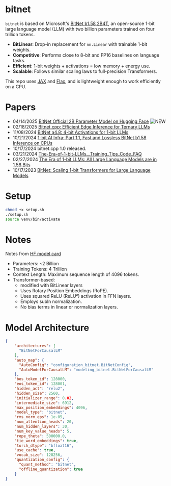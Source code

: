# bitnet

```bitnet``` is based on Microsoft's [BitNet b1.58 2B4T](https://huggingface.co/microsoft/bitnet-b1.58-2B-4T), an open-source 1-bit large language model (LLM) with two billion parameters trained on four trillion tokens. 
- **BitLinear**: Drop-in replacement for `nn.Linear` with trainable 1-bit weights.
- **Competitive**: Performs close to 8-bit and FP16 baselines on language tasks.
- **Efficient**: 1-bit weights + activations = low memory + energy use.
- **Scalable**: Follows similar scaling laws to full-precision Transformers.

This repo uses [JAX](https://docs.jax.dev/en/latest/quickstart.html) and [Flax](https://flax.readthedocs.io/en/latest/index.html), and is lightweight enough to work efficiently on a CPU.

<!-- tldr; **No more floats.** Just weights in **[1, 0, -1]**. -->

# Papers

- 04/14/2025 [BitNet Official 2B Parameter Model on Hugging Face](https://huggingface.co/microsoft/BitNet-b1.58-2B-4T) ![NEW](https://img.shields.io/badge/NEW-red)
- 02/18/2025 [Bitnet.cpp: Efficient Edge Inference for Ternary LLMs](https://arxiv.org/abs/2502.11880)
- 11/08/2024 [BitNet a4.8: 4-bit Activations for 1-bit LLMs](https://arxiv.org/abs/2411.04965)
- 10/21/2024 [1-bit AI Infra: Part 1.1, Fast and Lossless BitNet b1.58 Inference on CPUs](https://arxiv.org/abs/2410.16144)
- 10/17/2024 bitnet.cpp 1.0 released.
- 03/21/2024 [The-Era-of-1-bit-LLMs__Training_Tips_Code_FAQ](https://github.com/microsoft/unilm/blob/master/bitnet/The-Era-of-1-bit-LLMs__Training_Tips_Code_FAQ.pdf)
- 02/27/2024 [The Era of 1-bit LLMs: All Large Language Models are in 1.58 Bits](https://arxiv.org/abs/2402.17764)
- 10/17/2023 [BitNet: Scaling 1-bit Transformers for Large Language Models](https://arxiv.org/abs/2310.11453)

# Setup

```bash
chmod +x setup.sh
./setup.sh
source venv/bin/activate
```

# Notes

Notes from [HF model card](https://huggingface.co/microsoft/bitnet-b1.58-2B-4T)

- Parameters: ~2 Billion
- Training Tokens: 4 Trillion
- Context Length: Maximum sequence length of 4096 tokens.
- Transformer-based:
    - modified with BitLinear layers
    - Uses Rotary Position Embeddings (RoPE).
    - Uses squared ReLU (ReLU²) activation in FFN layers.
    - Employs subln normalization.
    - No bias terms in linear or normalization layers.

# Model Architecture

```json
{
    "architectures": [
      "BitNetForCausalLM"
    ],
    "auto_map": {
      "AutoConfig": "configuration_bitnet.BitNetConfig",
      "AutoModelForCausalLM": "modeling_bitnet.BitNetForCausalLM"
    },
    "bos_token_id": 128000,
    "eos_token_id": 128001,
    "hidden_act": "relu2",
    "hidden_size": 2560,
    "initializer_range": 0.02,
    "intermediate_size": 6912,
    "max_position_embeddings": 4096,
    "model_type": "bitnet",
    "rms_norm_eps": 1e-05,
    "num_attention_heads": 20,
    "num_hidden_layers": 30,
    "num_key_value_heads": 5,
    "rope_theta": 500000.0,
    "tie_word_embeddings": true,
    "torch_dtype": "bfloat16",
    "use_cache": true,
    "vocab_size": 128256,
    "quantization_config": {
      "quant_method": "bitnet",
      "offline_quantization": true
    }
}
```

<!-- # Example

Turns out I really need a GPU to train cuz it takes too long
```bash
(bitnet) ➜  bitnet git:(main) ✗ python bitnet.py
------------
LEARNING RATE: 0.0008
DEVICE: mps
DATA SPLIT: 0.9
MODEL: BitLM
MODEL PARAMS: 3.695681 M
OPTIMIZER: AdamW
------------
loading checkpoint weights
training...
step 34000 | train loss 2.5661 | val loss 2.5680
step 34500 | train loss 2.5614 | val loss 2.5719
step 35000 | train loss 2.5566 | val loss 2.5584
step 35500 | train loss 2.5564 | val loss 2.5602
step 36000 | train loss 2.5588 | val loss 2.5642
step 36500 | train loss 2.5505 | val loss 2.5556
step 37000 | train loss 2.5586 | val loss 2.5518
step 37500 | train loss 2.5515 | val loss 2.5503
step 38000 | train loss 2.5483 | val loss 2.5500
step 38500 | train loss 2.5487 | val loss 2.5553
step 39000 | train loss 2.5498 | val loss 2.5443
step 39500 | train loss 2.5460 | val loss 2.5486
step 40000 | train loss 2.5380 | val loss 2.5454
step 40500 | train loss 2.5401 | val loss 2.5435
step 41000 | train loss 2.5392 | val loss 2.5433
step 41500 | train loss 2.5362 | val loss 2.5416
step 42000 | train loss 2.5355 | val loss 2.5380
step 42500 | train loss 2.5354 | val loss 2.5454
step 43000 | train loss 2.5344 | val loss 2.5415
step 43500 | train loss 2.5336 | val loss 2.5399
WEIGHT VERIFICATION: False
GENERATING TEXT...
GENERATION:  [0, 53, 1, 52, 1, 58, 1, 40, 46, 39, 60, 61, 39, 1, 39, 56, 47, 52, 58, 39, 45, 6, 0, 54, 39, 44, 44, 1, 58, 30, 16, 50, 50, 58, 1, 46, 47, 43, 50, 39, 23, 39, 41, 1, 21, 0, 0, 0, 0, 13, 1, 52, 42, 53, 56, 39, 60, 43, 52, 43, 56, 47, 52, 1, 63, 1, 45, 57, 0, 30, 27, 32, 46, 39, 56, 43, 39, 1, 37, 53, 52, 63, 53, 52, 43, 1, 46, 52, 43, 41, 53, 44, 39, 45, 50, 43, 41, 39, 44, 1, 51]
DECODE:  
tut caetsed lyRAicrst're f, t, mas
Fowuvee d awla, t hay d
ITa beay, poumerem e lder sit owayoud tho
``` -->